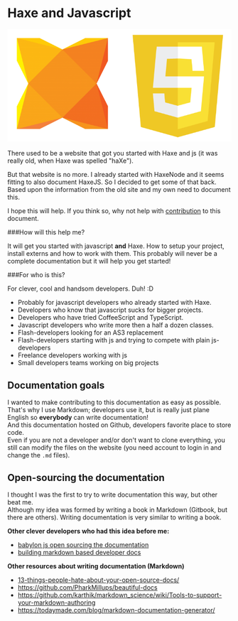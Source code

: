 # Haxe and Javascript

![Haxe logo](img/haxe_javascript_logos.png) 

There used to be a website that got you started with Haxe and js (it was really old, when Haxe was spelled "haXe").

But that website is no more. I already started with HaxeNode and it seems fitting to also document HaxeJS. So I decided to get some of that back.
Based upon the information from the old site and my own need to document this.

I hope this will help. If you think so, why not help with [contribution](contribute.md) to this document.

###How will this help me?

It will get you started with javascript **and** Haxe.
How to setup your project, install externs and how to work with them. This probably will never be a complete documentation but it will help you get started!

###For who is this?

For clever, cool and handsom developers. Duh! :D

* Probably for javascript developers who already started with Haxe.
* Developers who know that javascript sucks for bigger projects. 
* Developers who have tried CoffeeScript and TypeScript.
* Javascript developers who write more then a half a dozen classes.
* Flash-developers looking for an AS3 replacement
* Flash-developers starting with js and trying to compete with plain js-developers
* Freelance developers working with js
* Small developers teams working on big projects  


## Documentation goals

I wanted to make contributing to this documentation as easy as possible.  
That's why I use Markdown; developers use it, but is really just plane English so **everybody** can write documentation!  
And this documentation hosted on Github, developers favorite place to store code.  
Even if you are not a developer and/or don't want to clone everything, you still can modify the files on the website (you need account to login in and change the `.md` files).


## Open-sourcing the documentation

I thought I was the first to try to write documentation this way, but other beat me.  
Although my idea was formed by writing a book in Markdown (Gitbook, but there are others).
Writing documentation is very similar to writing a book.

**Other clever developers who had this idea before me:**  

* [babylon js open sourcing the documentation](http://blogs.msdn.com/b/eternalcoding/archive/2015/08/11/babylon-js-open-sourcing-the-documentation.aspx)
* [building markdown based developer docs](https://medium.com/code-stories/building-markdown-based-developer-docs-87c0317c56f7)


**Other resources about writing documentation (Markdown)**

* [13-things-people-hate-about-your-open-source-docs/](http://blog.smartbear.com/careers/13-things-people-hate-about-your-open-source-docs/)
* <https://github.com/PharkMillups/beautiful-docs>
* <https://github.com/karthik/markdown_science/wiki/Tools-to-support-your-markdown-authoring>
* <https://todaymade.com/blog/markdown-documentation-generator/>
